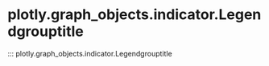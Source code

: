 # plotly.graph_objects.indicator.Legendgrouptitle

::: plotly.graph_objects.indicator.Legendgrouptitle

